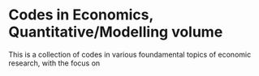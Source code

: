 
# Codes in Economics, Quantitative/Modelling volume

This is a collection of codes in various foundamental topics of economic research, with the focus on 
